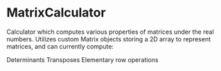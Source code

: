 # MatrixCalculator
Calculator which computes various properties of matrices under the real numbers.
Utilizes custom Matrix objects storing a 2D array to represent matrices, and can currently compute:

Determinants
Transposes
Elementary row operations
